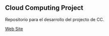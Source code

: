 ## Cloud Computing Project

Repositorio para el desarrollo del projecto de CC.

[Web Site](https://akourts.github.io/Project_CC/) 

